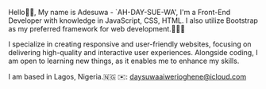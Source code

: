 
Hello👋🏾, My name is Adesuwa - `AH-DAY-SUE-WA', I'm a Front-End Developer with knowledge in JavaScript, CSS, HTML. I also utilize Bootstrap as my preferred framework for web development.👩🏽‍💻

I specialize in creating responsive and user-friendly websites, focusing on delivering high-quality and interactive user experiences. Alongside coding, I am open to learning new things, as it enables me to enhance my skills.

I am based in Lagos, Nigeria.🇳🇬
✉️: daysuwaaiwerioghene@icloud.com
<!--- 
Aiwerioghene/Aiwerioghene is a ✨ special ✨ repository because its `README.md` (this file) appears on your GitHub profile.
You can click the Preview link to take a look at your changes.
--->

